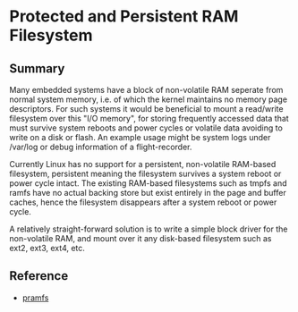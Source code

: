 # Protected and Persistent RAM Filesystem   


## Summary   
Many embedded systems have a block of non-volatile RAM seperate from normal system memory, i.e. of which the kernel maintains no memory page descriptors. 
For such systems it would be beneficial to mount a read/write filesystem over this "I/O memory", for storing frequently accessed data that must survive system reboots and power cycles or volatile data avoiding to write on a disk or flash. 
An example usage might be system logs under /var/log or debug information of a flight-recorder.   

Currently Linux has no support for a persistent, non-volatile RAM-based filesystem, persistent meaning the filesystem survives a system reboot or power cycle intact. 
The existing RAM-based filesystems such as tmpfs and ramfs have no actual backing store but exist entirely in the page and buffer caches, hence the filesystem disappears after a system reboot or power cycle.   

A relatively straight-forward solution is to write a simple block driver for the non-volatile RAM, and mount over it any disk-based filesystem such as ext2, ext3, ext4, etc.


## Reference  
- [pramfs](http://pramfs.sourceforge.net)   
